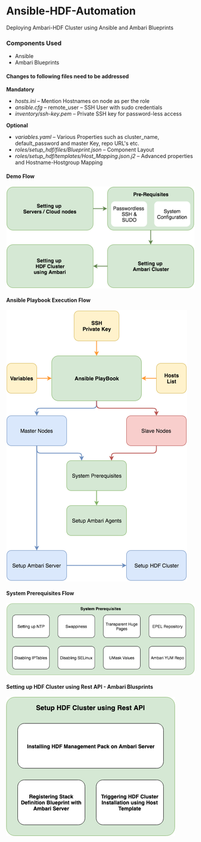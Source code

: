 # Ansible-HDF-Automation

Deploying Ambari-HDF Cluster using Ansible and Ambari Blueprints


### Components Used
  - Ansible
  - Ambari Blueprints

#### Changes to following files need to be addressed

**Mandatory**
  - *hosts.ini* – Mention Hostnames on node as per the role
  - *ansible.cfg* – remote_user – SSH User with sudo credentials
  - *inventory/ssh-key.pem* – Private SSH key for password-less access

**Optional**
  - *variables.yaml* – Various Properties such as cluster_name, default_password and master Key, repo URL's etc.
  - *roles/setup_hdf/files/Blueprint.json* – Component Layout
  - *roles/setup_hdf/templates/Host_Mapping.json.j2* – Advanced properties and Hostname-Hostgroup Mapping

#### Demo Flow
![Demo Flow](Images/Setup.png)

#### Ansible Playbook Execution Flow
![Ansible Playbook Execution Flow](Images/Playbook_Flow.png)

#### System Prerequisites Flow
![System Prerequisites](Images/Prerequisites.png)

#### Setting up HDF Cluster using Rest API - Ambari Blusprints
![Setting up HDF Cluster using Rest API](Images/Setting_up_HDF.png)
